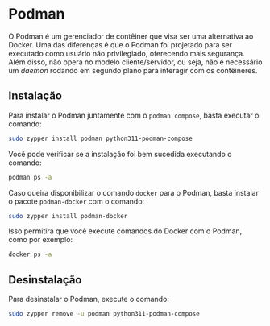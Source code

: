 # Podman

O Podman é um gerenciador de contêiner que visa ser uma alternativa ao Docker. Uma das diferenças é que o Podman foi projetado para ser executado como usuário não privilegiado, oferecendo mais segurança. Além disso, não opera no modelo cliente/servidor, ou seja, não é necessário um *daemon* rodando em segundo plano para interagir com os contêineres.

## Instalação

Para instalar o Podman juntamente com o `podman compose`, basta executar o comando:

```bash
sudo zypper install podman python311-podman-compose
```

Você pode verificar se a instalação foi bem sucedida executando o comando:

```bash
podman ps -a
```

Caso queira disponibilizar o comando `docker` para o Podman, basta instalar o pacote `podman-docker` com o comando:

```bash
sudo zypper install podman-docker
```

Isso permitirá que você execute comandos do Docker com o Podman, como por exemplo:

```bash
docker ps -a
```

## Desinstalação

Para desinstalar o Podman, execute o comando:

```bash
sudo zypper remove -u podman python311-podman-compose
```